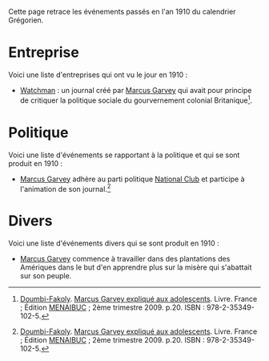 <!-- TITLE: 1910 -->
<!-- SUBTITLE: Événements passés en 1910 -->

Cette page retrace les événements passés en l'an 1910 du calendrier Grégorien.

# Entreprise
Voici une liste d'entreprises qui ont vu le jour en 1910 :
* [Watchman](/organisme/journal/watchman) : un journal créé par [Marcus Garvey](/personnalite/homme/polymathe/caraibes/midi/colonie/xamayca/marcus-gavey) qui avait pour principe de critiquer la politique sociale du gourvernement colonial Britanique[^1].

# Politique
Voici une liste d'événements se rapportant à la politique et qui se sont produit en 1910 :
* [Marcus Garvey](/personnalite/homme/polymathe/caraibes/midi/colonie/xamayca/marcus-gavey) adhère au parti politique [National Club](/organisme/parti-politique/national-club) et participe à l'animation de son journal.[^1]

# Divers
Voici une liste d'événements divers qui se sont produit en 1910 :
* [Marcus Garvey](/personnalite/homme/polymathe/caraibes/midi/colonie/xamayca/marcus-gavey) commence à travailler dans des plantations des Amériques dans le but d'en apprendre plus sur la misère qui s'abattait sur son peuple.


[^1]: [Doumbi-Fakoly](/personnalite/homme/guerrier/afrique/nord-ouest/empire/mali/fakoli-manden). [Marcus Garvey expliqué aux adolescents](/ouvrage/documentaire/marcus-garvey-explique-aux-adolescents). Livre. France ; Édition [MENAIBUC](/organisme/editeur/menaibuc) ; 2ème trimestre 2009. p.20. ISBN : 978-2-35349-102-5.
